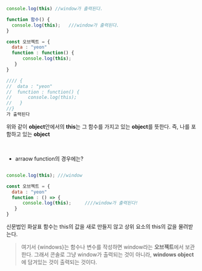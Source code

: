 
```js
console.log(this) //window가 출력된다. 

function 함수() {
  console.log(this);   ///window가 출력된다. 
}

const 오브젝트 = {
  data : "yeon"
  function : function() {
      console.log(this);     
   }
}

//// {
//  data : "yeon"
//  function : function() {
//      console.log(this);     
//   }
//}        
가 출력된다

```


위와 같이 **object**안에서의 **this**는 그 함수를 가지고 있는 **object**를 뜻한다. 즉, 나를 포함하고 있는 **object**

<br>


- arraow function의 경우에는?

```js

console.log(this); ///window

const 오브젝트 = {
  data : "yeon"
  function : () => {
      console.log(this);     ////window가 출력된다! 
   }
}
```

신문법인 화살표 함수는 this의 값을 새로 만들지 않고 상위 요소의 this의 값을 물려받는다.

> 여기서 {windows}는 함수나 변수를 작성하면 window라는 **오브젝트**에서 보관한다.
> 그래서 콘솔로 그냥 window가 출력되는 것이 아니라, **windows object**에 담겨있는 것이 출력되는 것이다.

<br>




